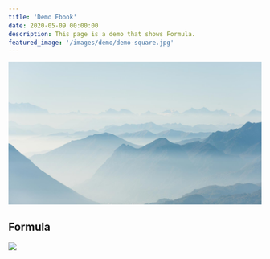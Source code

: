 ```yaml
---
title: 'Demo Ebook'
date: 2020-05-09 00:00:00
description: This page is a demo that shows Formula.
featured_image: '/images/demo/demo-square.jpg'
---
```


![](/images/demo/demo-landscape-2.jpg)

## Formula

![](http://latex.codecogs.com/gif.latex?\\sigma=\sqrt{\frac{1}{n}{\sum_{k=1}^n(x_i-\bar{x})^2}})
